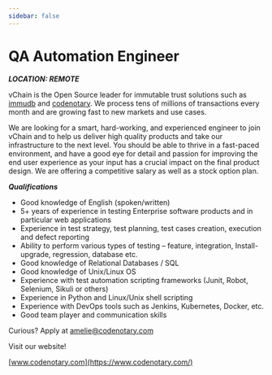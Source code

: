 ```yaml
---
sidebar: false
---
```


# QA Automation Engineer

***LOCATION: REMOTE***

vChain is the Open Source leader for immutable trust solutions such as [immudb](http://www.immudb.io/) and [codenotary](http://www.codenotary.io/). We process tens of millions of transactions every month and are growing fast to new markets and use cases.

We are looking for a smart, hard-working, and experienced engineer to join vChain and to help us deliver high quality products and take our infrastructure to the next level. You should be able to thrive in a fast-paced environment, and have a good eye for detail and passion for improving the end user experience as your input has a crucial impact on the final product design. We are offering a competitive salary as well as a stock option plan.

***Qualifications***

* Good knowledge of English (spoken/written)
* 5+ years of experience in testing Enterprise software products and in particular web applications
* Experience in test strategy, test planning, test cases creation, execution and defect reporting
* Ability to perform various types of testing – feature, integration, Install-upgrade, regression, database etc.
* Good knowledge of Relational Databases / SQL
* Good knowledge of Unix/Linux OS
* Experience with test automation scripting frameworks (Junit, Robot, Selenium, Sikuli or others)
* Experience in Python and Linux/Unix shell scripting
* Experience with DevOps tools such as Jenkins, Kubernetes, Docker, etc.
* Good team player and communication skills

Curious?
Apply at <amelie@codenotary.com>

Visit our website!

[www.codenotary.com](https://www.codenotary.com/)
